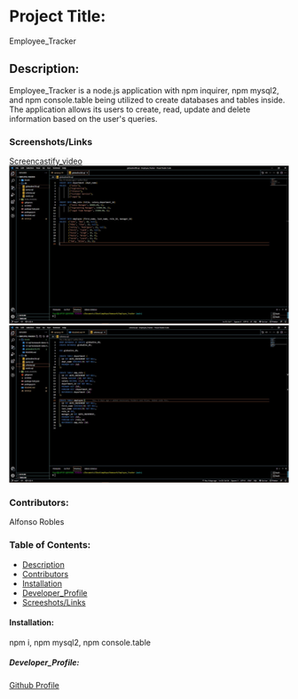 # Project Title:
Employee_Tracker

## Description:
Employee_Tracker is a node.js application with npm inquirer, npm mysql2, and npm console.table being utilized to create databases and tables inside. The application allows its users to create, read, update and delete information based on the user's queries.

### Screenshots/Links
[Screencastify_video](https://watch.screencastify.com/v/yR9qhbuRV2OancAdOHB8)
![Screenshot1](Assets/globadineDB.JPG)
![Screenshot2](Assets/schemaFile.JPG)


### Contributors:
Alfonso Robles
### Table of Contents:
* [Description](#description)
* [Contributors](#contributors)
* [Installation](#installation)
* [Developer_Profile](#developer_profile)
* [Screeshots/Links](#screenshots/links)

#### Installation:
npm i, npm mysql2, npm console.table

##### Developer_Profile:
[Github Profile](https://github.com/fons3517)
